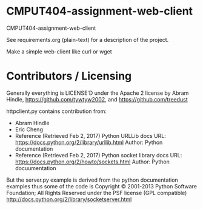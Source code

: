 CMPUT404-assignment-web-client
==============================

CMPUT404-assignment-web-client

See requirements.org (plain-text) for a description of the project.

Make a simple web-client like curl or wget

Contributors / Licensing
========================

Generally everything is LICENSE'D under the Apache 2 license by Abram Hindle, 
https://github.com/tywtyw2002, and https://github.com/treedust

httpclient.py contains contribution from:
- Abram Hindle
- Eric Cheng
- Reference (Retrieved Feb 2, 2017) Python URLLib docs
  URL: https://docs.python.org/2/library/urllib.html Author: Python documentation
- Reference (Retrieved Feb 2, 2017) Python socket library docs URL: https://docs.python.org/2/howto/sockets.html Author: Python docuumentation

But the server.py example is derived from the python documentation
examples thus some of the code is Copyright © 2001-2013 Python
Software Foundation; All Rights Reserved under the PSF license (GPL
compatible) http://docs.python.org/2/library/socketserver.html

